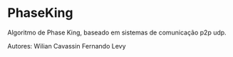 # PhaseKing
Algoritmo de Phase King, baseado em sistemas de comunicação p2p udp.

Autores:
Wilian Cavassin
Fernando Levy
